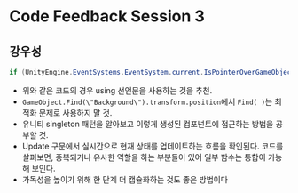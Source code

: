 # Code Feedback Session 3

## 강우성

``` c#
if (UnityEngine.EventSystems.EventSystem.current.IsPointerOverGameObject() == false)
```

* 위와 같은 코드의 경우 using 선언문을 사용하는 것을 추천.
* `GameObject.Find(\"Background\").transform.position`에서 `Find( )`는 최적화 문제로 사용하지 말 것.
* 유니티 singleton 패턴을 알아보고 이렇게 생성된 컴포넌트에 접근하는 방법을 공부할 것.
* Update 구문에서 실시간으로 현재 상태를 업데이트하는 흐름을 확인된다. 코드를 살펴보면, 중복되거나 유사한 역할을 하는 부분들이 있어 일부 함수는 통합이 가능해 보인다.
* 가독성을 높이기 위해 한 단계 더 캡슐화하는 것도 좋은 방법이다